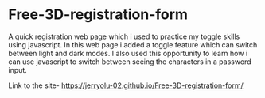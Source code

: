 # Free-3D-registration-form

A quick registration web page which i used to practice my toggle skills
using javascript. In this web page i added a toggle feature which can switch between light and dark modes.
I also used this opportunity to learn how i can use javascript to switch between seeing the characters in a password
input.

Link to the site- https://jerryolu-02.github.io/Free-3D-registration-form/
